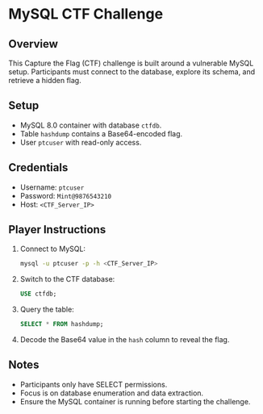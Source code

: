 # MySQL CTF Challenge

## Overview

This Capture the Flag (CTF) challenge is built around a vulnerable MySQL
setup. Participants must connect to the database, explore its schema,
and retrieve a hidden flag.

## Setup

-   MySQL 8.0 container with database `ctfdb`.
-   Table `hashdump` contains a Base64-encoded flag.
-   User `ptcuser` with read-only access.

## Credentials

-   Username: `ptcuser`
-   Password: `Mint@9876543210`
-   Host: `<CTF_Server_IP>`

## Player Instructions

1.  Connect to MySQL:

    ``` bash
    mysql -u ptcuser -p -h <CTF_Server_IP>
    ```

2.  Switch to the CTF database:

    ``` sql
    USE ctfdb;
    ```

3.  Query the table:

    ``` sql
    SELECT * FROM hashdump;
    ```

4.  Decode the Base64 value in the `hash` column to reveal the flag.

## Notes

-   Participants only have SELECT permissions.
-   Focus is on database enumeration and data extraction.
-   Ensure the MySQL container is running before starting the challenge.
